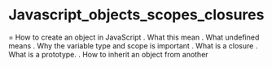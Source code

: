 Javascript_objects_scopes_closures
=====
= How to create an object in JavaScript
. What this mean
. What undefined means
. Why the variable type and scope is important
. What is a closure
. What is a prototype.
. How to inherit an object from another
